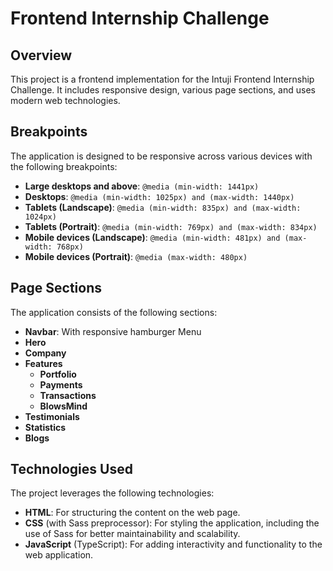 # Frontend Internship Challenge

## Overview

This project is a frontend implementation for the Intuji Frontend Internship Challenge. It includes responsive design, various page sections, and uses modern web technologies.

## Breakpoints

The application is designed to be responsive across various devices with the following breakpoints:

- **Large desktops and above**: `@media (min-width: 1441px)`
- **Desktops**: `@media (min-width: 1025px) and (max-width: 1440px)`
- **Tablets (Landscape)**: `@media (min-width: 835px) and (max-width: 1024px)`
- **Tablets (Portrait)**: `@media (min-width: 769px) and (max-width: 834px)`
- **Mobile devices (Landscape)**: `@media (min-width: 481px) and (max-width: 768px)`
- **Mobile devices (Portrait)**: `@media (max-width: 480px)`

## Page Sections

The application consists of the following sections:

- **Navbar**: With responsive hamburger Menu
- **Hero**
- **Company**
- **Features**
  - **Portfolio**
  - **Payments**
  - **Transactions**
  - **BlowsMind**
- **Testimonials**
- **Statistics**
- **Blogs**

## Technologies Used

The project leverages the following technologies:

- **HTML**: For structuring the content on the web page.
- **CSS** (with Sass preprocessor): For styling the application, including the use of Sass for better maintainability and scalability.
- **JavaScript** (TypeScript): For adding interactivity and functionality to the web application.
